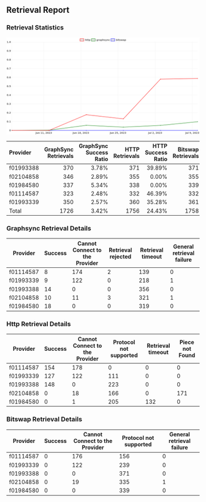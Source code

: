 ## Retrieval Report
### Retrieval Statistics
<img src="https://raw.githubusercontent.com/data-preservation-programs/filplus-checker-assets/main/filecoin-project/filecoin-plus-large-datasets/issues/1927/1689242723481.png"/>

| Provider  | GraphSync Retrievals | GraphSync Success Ratio | HTTP Retrievals | HTTP Success Ratio | Bitswap Retrievals | Bitswap Success Ratio |
| :-------- | -------------------: | ----------------------: | --------------: | -----------------: | -----------------: | --------------------: |
| f01993388 |                  370 |                   3.78% |             371 |             39.89% |                371 |                 0.00% |
| f02104858 |                  346 |                   2.89% |             355 |              0.00% |                355 |                 0.00% |
| f01984580 |                  337 |                   5.34% |             338 |              0.00% |                339 |                 0.00% |
| f01114587 |                  323 |                   2.48% |             332 |             46.39% |                332 |                 0.00% |
| f01993339 |                  350 |                   2.57% |             360 |             35.28% |                361 |                 0.00% |
| Total     |                 1726 |                   3.42% |            1756 |             24.43% |               1758 |                 0.00% |

### Graphsync Retrieval Details
| Provider  | Success | Cannot Connect to the Provider | Retrieval rejected | Retrieval timeout | General retrieval failure |
| --------- | ------- | ------------------------------ | ------------------ | ----------------- | ------------------------- |
| f01114587 | 8       | 174                            | 2                  | 139               | 0                         |
| f01993339 | 9       | 122                            | 0                  | 218               | 1                         |
| f01993388 | 14      | 0                              | 0                  | 356               | 0                         |
| f02104858 | 10      | 11                             | 3                  | 321               | 1                         |
| f01984580 | 18      | 0                              | 0                  | 319               | 0                         |

### Http Retrieval Details
| Provider  | Success | Cannot Connect to the Provider | Protocol not supported | Retrieval timeout | Piece not Found |
| --------- | ------- | ------------------------------ | ---------------------- | ----------------- | --------------- |
| f01114587 | 154     | 178                            | 0                      | 0                 | 0               |
| f01993339 | 127     | 122                            | 111                    | 0                 | 0               |
| f01993388 | 148     | 0                              | 223                    | 0                 | 0               |
| f02104858 | 0       | 18                             | 166                    | 0                 | 171             |
| f01984580 | 0       | 1                              | 205                    | 132               | 0               |

### Bitswap Retrieval Details
| Provider  | Success | Cannot Connect to the Provider | Protocol not supported | General retrieval failure |
| --------- | ------- | ------------------------------ | ---------------------- | ------------------------- |
| f01114587 | 0       | 176                            | 156                    | 0                         |
| f01993339 | 0       | 122                            | 239                    | 0                         |
| f01993388 | 0       | 0                              | 371                    | 0                         |
| f02104858 | 0       | 19                             | 335                    | 1                         |
| f01984580 | 0       | 0                              | 339                    | 0                         |
